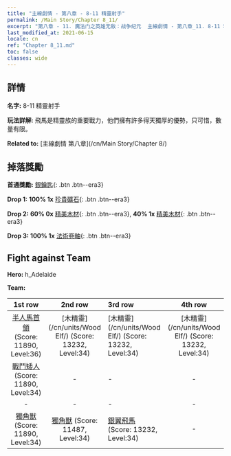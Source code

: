 ```yaml
---
title: "主線劇情 - 第八章 - 8-11 精靈射手"
permalink: /Main Story/Chapter 8_11/
excerpt: "第八章 - 11. 魔法门之英雄无敌：战争纪元  主線劇情 - 第八章_11. 8-11 精靈射手"
last_modified_at: 2021-06-15
locale: cn
ref: "Chapter 8_11.md"
toc: false
classes: wide
---
```


## 詳情

 **名字:** 8-11 精靈射手

 **玩法詳解:** 飛馬是精靈族的重要戰力，他們擁有許多得天獨厚的優勢，只可惜，數量有限。

 **Related to:** [主線劇情 第八章](/cn/Main Story/Chapter 8/)

## 掉落獎勵

 **首通獎勵:** [銀鑰匙](/cn/Items/con_693/){: .btn .btn--era3}

 **Drop 1:** **100% 1x** [珍貴礦石](/cn/Items/mat_26/){: .btn .btn--era3}

 **Drop 2:** **60% 0x** [精美木材](/cn/Items/mat_20/){: .btn .btn--era3}, **40% 1x** [精美木材](/cn/Items/mat_20/){: .btn .btn--era3}

 **Drop 3:** **100% 1x** [法術卷軸](/cn/Items/con_694/){: .btn .btn--era3}


## Fight against Team
 **Hero:** h_Adelaide

 **Team:**


  | 1st row | 2nd row | 3rd row | 4th row |
  |:----:|:----:|:----|:----:|
  | [半人馬首領](/cn/units/Centaur/) (Score: 11890, Level:36)  | [木精靈](/cn/units/Wood Elf/) (Score: 13232, Level:34)  | [木精靈](/cn/units/Wood Elf/) (Score: 13232, Level:34)  | [木精靈](/cn/units/Wood Elf/) (Score: 13232, Level:34)  |
  | [戰鬥矮人](/cn/units/Dwarf/) (Score: 11890, Level:34)  | - | - | - |
  | - | - | - | - |
  | [獨角獸](/cn/units/Unicorn/) (Score: 11890, Level:34)  | [獨角獸](/cn/units/Unicorn/) (Score: 11487, Level:34)  | [銀翼飛馬](/cn/units/Pegasus/) (Score: 13232, Level:34)  | - |


